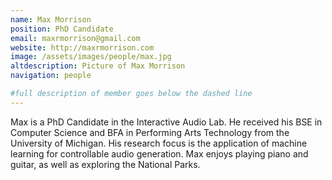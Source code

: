 ```yaml
---
name: Max Morrison
position: PhD Candidate
email: maxrmorrison@gmail.com
website: http://maxrmorrison.com
image: /assets/images/people/max.jpg
altdescription: Picture of Max Morrison
navigation: people

#full description of member goes below the dashed line
---
```

Max is a PhD Candidate in the Interactive Audio Lab. He received his BSE in Computer Science and BFA in Performing Arts Technology from the University of Michigan. His research focus is the application of machine learning for controllable audio generation. Max enjoys playing piano and guitar, as well as exploring the National Parks.
